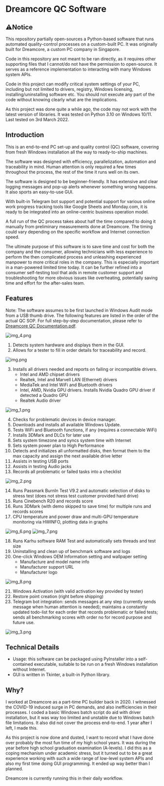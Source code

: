 # Dreamcore QC Software

## ⚠️Notice

This repository partially open-sources a Python-based software that runs automated quality-control processes on a custom-built PC. It was originally built for Dreamcore, a custom PC company in Singapore.

Code in this repository are not meant to be ran directly, as it requires other supporting files that I cannot/do not have the permission to open-source. It serves as a reference implementation to interacting with many Windows system APIs.

Code in this project can modify critical system settings of your PC, including but not limited to drivers, registry, Windows licensing, installing/uninstalling software etc. You should not execute any part of the code without knowing clearly what are the implications.

As this project was done quite a while ago, the code may not work with the latest version of libraries. It was tested on Python 3.10 on Windows 10/11. Last tested on 3rd March 2022.

## Introduction

This is an end-to-end PC set-up and quality control (QC) software, covering from fresh Windows installation all the way to ready-to-ship machines.

The software was designed with efficiency, parallelization, automation and traceability in mind. Human attention is only required a few times throughout the process, the rest of the time it runs well on its own.

The software is designed to be beginner-friendly. It has extensive and clear logging messages and pop-up alerts whenever something wrong happens. It also sports an easy-to-use GUI.

With built-in Telegram bot support and potential support for various online work progress tracking tools like Google Sheets and Monday.com, it is ready to be integrated into an online-centric business operation model.

A full run of the QC process takes about half the time compared to doing it manually from preliminary measurements done at Dreamcore. The timing could vary depending on the specific workflow and Internet connection speed.

The ultimate purpose of this software is to save time and cost for both the company and the consumer, allowing technicians with less experience to perform the then complicated process and unleashing experienced manpower to more critical roles in the company. This is especially important in a man-powered limited time today. It can be further refined into a consumer self-testing tool that aids in remote customer support and troubleshooting for more obvious issues like overheating, potentially saving time and effort for the after-sales team.

## Features

Note: The software assumes to be first launched in Windows Audit mode from a USB thumb drive. The following features are listed in the order of the actual QC SOP. For full step-by-step documentation, please refer to [Dreamcore QC Documentation.pdf](Dreamcore%20QC%20Documentation.pdf).

![img_4.png](img_4.png)

1. Detects system hardware and displays them in the GUI.
2. Allows for a tester to fill in order details for traceability and record.

![img.png](img.png)

3. Installs all drivers needed and reports on failing or incompatible drivers.
    - Intel and AMD chipset drivers
    - Realtek, Intel and Marvell LAN (Ethernet) drivers
    - MediaTek and Intel WiFi and Bluetooth drivers
    - Intel, AMD, Nvidia GPU drivers. Installs Nvidia Quadro GPU driver if detected a Quadro GPU
    - Realtek Audio driver

![img_1.png](img_1.png)

4. Checks for problematic devices in device manager.
5. Downloads and installs all available Windows Update.
6. Tests WiFi and Bluetooth functions, if any (requires a connectable WiFi)
7. Installs 3DMark and DLCs for later use
8. Sets system timezone and syncs system time with Internet
9. Sets system power plan to High Performance
10. Detects and initializes all unformatted disks, then format them to the max capacity and assign the next available drive letter
11. Assists in testing USB ports
12. Assists in testing Audio jacks
13. Records all problematic or failed tasks into a checklist

![img_2.png](img_2.png)

14. Runs Passmark BurnIn Test V9.2 and automatic selection of disks to stress test (does not stress test customer provided hard drive)
15. Runs Cinebench R20 and records score
16. Runs 3DMark (with demo skipped to save time) for multiple runs and records scores
17. CPU temperature and power draw and multi-GPU temperature monitoring via HWINFO, plotting data in graphs

![img_6.png](img_6.png)
![img_7.png](img_7.png)

18. Runs Karhu software RAM Test and automatically sets threads and test size
19. Uninstalling and clean up of benchmark software and logs
20. One-click Windows OEM Information setting and wallpaper setting
    - Manufacture and model name info
    - Manufacturer support URL
    - Manufacturer logo

![img_8.png](img_8.png)

21. Windows Activation (with valid activation key provided by tester)
22. Restore point creation (right before shipping)
23. Telegram bot integration: sends messages at any step (currently sends message when human attention is needed); maintains a constantly updated todo-list for each order that records problematic or failed tests; sends all benchmarking scores with order no for record purpose and future use.

![img_3.png](img_3.png)

## Technical Details

- Usage: this software can be packaged using PyInstaller into a self-contained executable, suitable to be run on a fresh Windows installation without Internet.
- GUI is written in Tkinter, a built-in Python library.

## Why?

I worked at Dreamcore as a part-time PC builder back in 2020. I witnessed the COVID-19 induced surge in PC demands, and also inefficiencies in their processes. I coded a basic Windows batch script do aid with driver installation, but it was way too limited and unstable due to Windows batch file limitations. It also did not cover the process end-to-end. 1 year after I left, I made this.

As this project is now done and dusted, I want to record what I have done over probably the most fun time of my high school years. It was during the year before high school graduation examination (A-levels). I did this as a coping mechanism under academic stress, but it turned out to be a great experience working with such a wide range of low-level system APIs and also my first time doing GUI programming. It ended up way better than I planned.

Dreamcore is currently running this in their daily workflow.